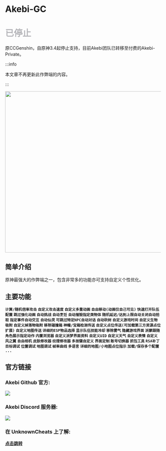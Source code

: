 # Akebi-GC

# <font color=#b6b6ba>已停止</font>

原CCGenshin，自原神3.4起停止支持，目前Akebi团队已转移至付费的Akebi-Private。

:::info

本文章不再更新此作弊端的内容。

:::

<div align=center>
    <img src="https://user-images.githubusercontent.com/67109235/176832764-471a6bd5-405f-43dd-97ec-c11997880993.png" width="520"/>
</div>

## 简单介绍

原神最强大的作弊端之一，包含非常多的功能亦可支持自定义个性优化。

## 主要功能

**`计算/随机倍率攻击` `自定义攻击速度` `自定义多重动画` `自由移动(动画仅自己可见)` `快速打开队伍配置` `跳过强化动画` `自动挑战` `自动烹饪` `自动摧毁指定类物体` `随机延迟/达到上限自动关闭自动拾取` `指定事件自动交互` `自动仙灵` `可跳过特定NPC自动对话` `自动砍树` `自定义游戏时间` `自定义生物吸附` `自定义掉落物吸附` `移除碰撞箱` `神瞳/宝箱检测传送` `自定义点位传送(可加载第三方资源点位扩展)` `自定义地图传送` `详细的ESP物品选择` `显示队伍技能冷却` `移除雾气` `隐藏游戏界面` `派蒙跟随` `角色展示指定动作` `内置浏览器` `自定义派梦界面资料` `自定义UID` `自定义天气` `自定义表情` `自定义风之翼` `自由相机` `皮肤修改器` `纹理修改器` `多按键自定义` `界面定制` `账号切换器` `抓包工具` `RSA补丁` `目标调试`
`位置调试` `地图调试` `帧率曲线` `多语言` `详细的地图/小地图点位指示` `加载/保存多个配置` `...`**


## 官方链接

### Akebi Github 官方: 
<a href="https://github.com/lwd-temp/Akebi-GC"><img src="https://img.shields.io/github/stars/lwd-temp/Akebi-GC?style=for-the-badge"></a>

### Akebi Discord 服务器: 
<a href="https://discord.gg/akebi"><img src="https://img.shields.io/discord/440536354544156683?label=Discord&logo=discord&style=for-the-badge&color=blueviolet"></a>

### 在 UnknownCheats 上了解: 
[**点击跳转**](https://www.unknowncheats.me/forum/genshin-impact/512860-akebi-genshin-cheat.html)